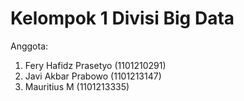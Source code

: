 # Kelompok 1 Divisi Big Data

Anggota:
1. Fery Hafidz Prasetyo (1101210291)
2. Javi Akbar Prabowo (1101213147)
3. Mauritius M (1101213335)
